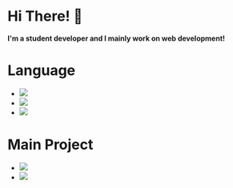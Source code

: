 # Hi There! 👋

**I'm a student developer and I mainly work on web development!**

# Language

- <img src="https://img.shields.io/badge/JavaScript-212529?style=for-the-badge&logo=JavaScript&logoColor=white">
- <img src="https://img.shields.io/badge/TypeScript-212529?style=for-the-badge&logo=TypeScript&logoColor=white">
- <img src="https://img.shields.io/badge/C++-212529?style=for-the-badge&logo=c%2B%2B&logoColor=white">

# Main Project

- <a href="https://github.com/TEAM-COPLE/OhWooHak"><img src="https://img.shields.io/badge/OhWooHak-212529?style=for-the-badge&logo=next.js&logoColor=white"></a>
- <a href="https://github.com/SourceH0325/P-MD"><img src="https://img.shields.io/badge/MINEDOCS-212529?style=for-the-badge&logo=next.js&logoColor=white"></a>
